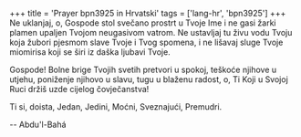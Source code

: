 +++
title = 'Prayer bpn3925 in Hrvatski'
tags = ['lang-hr', 'bpn3925']
+++
Ne uklanjaj, o, Gospode stol svečano prostrt u Tvoje Ime i ne gasi žarki plamen upaljen Tvojom neugasivom vatrom. Ne ustavljaj tu živu vodu Tvoju koja žubori pjesmom slave Tvoje i Tvog spomena, i ne lišavaj sluge Tvoje miomirisa koji se širi iz daška ljubavi Tvoje.

Gospode! Bolne brige Tvojih svetih pretvori u spokoj, teškoće njihove u utjehu, poniženje njihovo u slavu, tugu u blaženu radost, o, Ti Koji u Svojoj Ruci držiš uzde cijelog čovječanstva!

Ti si, doista, Jedan, Jedini, Moćni, Sveznajući, Premudri.

-- Abdu'l-Bahá
